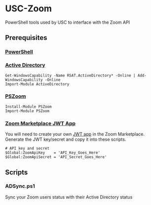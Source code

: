 # USC-Zoom
PowerShell tools used by USC to interface with the Zoom API

## Prerequisites
### [PowerShell](https://docs.microsoft.com/en-us/powershell/scripting/overview?view=powershell-7)
### [Active Directory](https://www.microsoft.com/en-au/download/details.aspx?id=45520)
```
Get-WindowsCapability -Name RSAT.ActiveDirectory* -Online | Add-WindowsCapability -Online
Import-Module ActiveDirectory
```
### [PSZoom](https://github.com/JosephMcEvoy/PSZoom)
```
Install-Module PSZoom
Import-Module PSZoom
```
### [Zoom Marketplace JWT App](https://marketplace.zoom.us/docs/guides/build/jwt-app)
You will need to create your own [JWT app](https://marketplace.zoom.us/docs/guides/build/jwt-app) in the Zoom Marketplace. Generate the JWT key/secret and copy it into these scripts.
```
# API key and secret
$Global:ZoomApiKey    = 'API_Key_Goes_Here'
$Global:ZoomApiSecret = 'API_Secret_Goes_Here'
```
## Scripts

### ADSync.ps1
Sync your Zoom users status with their Active Directory status
